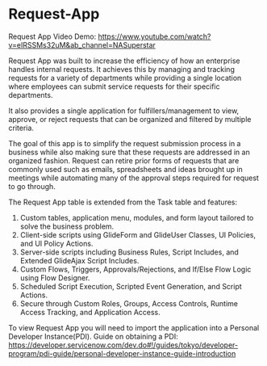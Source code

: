 # Request-App
Request App
Video Demo: https://www.youtube.com/watch?v=eIRSSMs32uM&ab_channel=NASuperstar

Request App was built to increase the efficiency of how an enterprise handles internal requests. It achieves this by managing and tracking requests for a variety of departments while providing a single location where employees can submit service requests for their specific departments.

It also provides a single application for fulfillers/management to view, approve, or reject requests that can be organized and filtered by multiple criteria.

The goal of this app is to simplify the request submission process in a business while also making sure that these requests are addressed in an organized fashion. Request can retire prior forms of requests that are commonly used such as emails, spreadsheets and ideas brought up in meetings while automating many of the approval steps required for request to go through. 

The Request App table is extended from the Task table and features:

1. Custom tables, application menu, modules, and form layout tailored to solve the business problem.
2. Client-side scripts using GlideForm and GlideUser Classes, UI Policies, and UI Policy Actions.
3. Server-side scripts including Business Rules, Script Includes, and Extended GlideAjax Script Includes.
4. Custom Flows, Triggers, Approvals/Rejections, and If/Else Flow Logic using Flow Designer.
5. Scheduled Script Execution, Scripted Event Generation, and Script Actions.
6. Secure through Custom Roles, Groups, Access Controls, Runtime Access Tracking, and Application Access.

To view Request App you will need to import the application into a Personal Developer Instance(PDI). 
Guide on obtaining a PDI: https://developer.servicenow.com/dev.do#!/guides/tokyo/developer-program/pdi-guide/personal-developer-instance-guide-introduction
